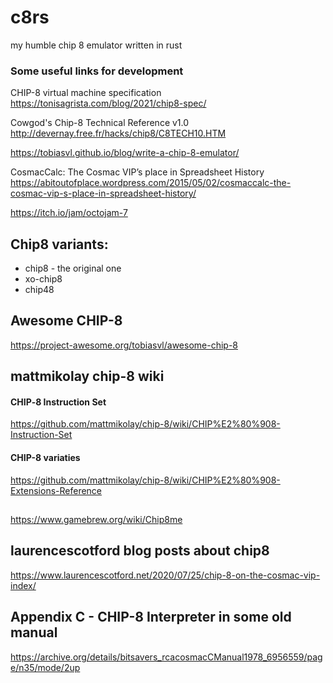 # c8rs
my humble chip 8 emulator written in rust



### Some useful links for development
CHIP-8 virtual machine specification
https://tonisagrista.com/blog/2021/chip8-spec/

Cowgod's Chip-8 Technical Reference v1.0
http://devernay.free.fr/hacks/chip8/C8TECH10.HTM


https://tobiasvl.github.io/blog/write-a-chip-8-emulator/


CosmacCalc: The Cosmac VIP’s place in Spreadsheet History
https://abitoutofplace.wordpress.com/2015/05/02/cosmaccalc-the-cosmac-vip-s-place-in-spreadsheet-history/

https://itch.io/jam/octojam-7


## Chip8 variants:
  * chip8 - the original one
  * xo-chip8
  * chip48


## Awesome CHIP-8
https://project-awesome.org/tobiasvl/awesome-chip-8


## mattmikolay chip-8 wiki

#### CHIP‐8 Instruction Set
https://github.com/mattmikolay/chip-8/wiki/CHIP%E2%80%908-Instruction-Set

#### CHIP-8 variaties
https://github.com/mattmikolay/chip-8/wiki/CHIP%E2%80%908-Extensions-Reference

##
https://www.gamebrew.org/wiki/Chip8me

## laurencescotford blog posts about chip8
https://www.laurencescotford.net/2020/07/25/chip-8-on-the-cosmac-vip-index/

## Appendix C - CHIP-8 Interpreter in some old manual
https://archive.org/details/bitsavers_rcacosmacCManual1978_6956559/page/n35/mode/2up